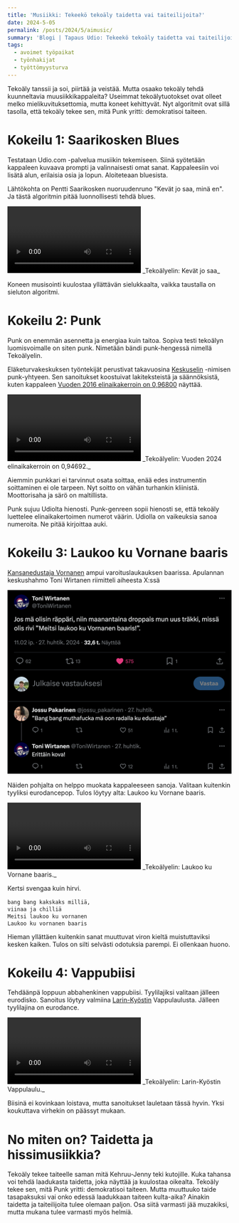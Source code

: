 ```yaml
---
title: 'Musiikki: Tekeekö tekoäly taidetta vai taiteilijoita?'
date: 2024-5-05
permalink: /posts/2024/5/aimusic/
summary: 'Blogi | Tapaus Udio: Tekeekö tekoäly taidetta vai taiteilijoita? Ainakin tekoäly demokratisoi musiikin tekemisen.'
tags:
  - avoimet työpaikat
  - työnhakijat
  - työttömyysturva
---
```


Tekoäly tanssii ja soi, piirtää ja veistää. Mutta osaako tekoäly tehdä kuunneltavia muusiikkikappaleita?
Useimmat tekoälytuotokset ovat olleet melko mielikuvituksettomia, mutta koneet kehittyvät.
Nyt algoritmit ovat sillä tasolla, että tekoäly tekee sen, mitä Punk yritti: demokratisoi taiteen.

Kokeilu 1: Saarikosken Blues
===

Testataan Udio.com -palvelua musiikin tekemiseen. Siinä syötetään kappaleen kuvaava prompti ja valinnaisesti omat sanat.
Kappaleesiin voi lisätä alun, erilaisia osia ja lopun. Aloiteteaan bluesista.

Lähtökohta on Pentti Saarikosken nuoruudenruno "Kevät jo saa, minä en".
Ja tästä algoritmin pitää luonnollisesti tehdä blues.

<video preload="auto" controls>
  <source src="/images/musiikki/Kevät_jo_saa.webm" type="video/webm">
  Your browser does not support the video tag.
</video>
_Tekoälyelin: Kevät jo saa_

Koneen musisointi kuulostaa yllättävän sielukkaalta, vaikka taustalla on sieluton algoritmi.

Kokeilu 2: Punk
======

Punk on enemmän asennetta ja energiaa kuin taitoa. Sopiva testi tekoälyn luomisvoimalle on siten punk.
Nimetään bändi punk-hengessä nimellä Tekoälyelin.

Eläketurvakeskuksen työntekijät perustivat takavuosina [Keskuselin](https://www.youtube.com/channel/UCBbL_bjGEMAIOpFK1d4SWhw/videos) -nimisen punk-yhtyeen. Sen sanoitukset koostuivat lakiteksteistä ja säännöksistä, kuten kappaleen [Vuoden 2016 elinaikakerroin on 0,96800](https://www.youtube.com/watch?v=Dr2zgRz_ekQ) näyttää. 

<video preload="auto" controls>
  <source src="/images/musiikki/elinaikakerroin2024.webm" type="video/webm">
  Your browser does not support the video tag.
</video>
_Tekoälyelin: Vuoden 2024 elinaikakerroin on 0,94692._

Aiemmin punkkari  ei tarvinnut osata soittaa, enää edes instrumentin soittaminen ei ole tarpeen. Nyt soitto on vähän turhankin kliinistä. Moottorisaha ja särö on maltillista. 

Punk sujuu Udiolta hienosti. Punk-genreen sopii hienosti se, että tekoäly luettelee elinaikakertoimen numerot väärin.
Udiolla on vaikeuksia sanoa numeroita. Ne pitää kirjoittaa auki.

Kokeilu 3: Laukoo ku Vornane baaris
===

[Kansanedustaja Vornanen](https://www.hs.fi/politiikka/art-2000010390707.html) ampui varoituslaukauksen baarissa. 
Apulannan keskushahmo Toni Wirtanen riimitteli aiheesta X:ssä

![Keskustelu](/images/musiikki/x_keskustelu.png)

Näiden pohjalta on helppo muokata kappaleeseen sanoja. Valitaan kuitenkin tyyliksi eurodancepop.
Tulos löytyy alta: Laukoo ku Vornane baaris.

<video preload="auto" controls="" loop="">
  <source src="/images/musiikki/Laukoo_baaris.webm" type="video/webm">
  Your browser does not support the video tag.
</video>
_Tekoälyelin: Laukoo ku Vornane baaris._

Kertsi svengaa kuin hirvi.

```
bang bang kakskaks milliä, 
viinaa ja chilliä
Meitsi laukoo ku vornanen
Laukoo ku vornanen baaris
```

Hieman yllättäen kuitenkin sanat muuttuvat viron kieltä muistuttaviksi kesken kaiken.
Tulos on silti selvästi odotuksia parempi. Ei ollenkaan huono.

Kokeilu 4: Vappubiisi
===

Tehdäänpä loppuun abbahenkinen vappubiisi. Tyylilajiksi valitaan jälleen eurodisko. Sanoitus löytyy valmiina [Larin-Kyöstin](https://fi.wikipedia.org/wiki/Larin-Ky%C3%B6sti) Vappulaulusta.
Jälleen tyylilajina on eurodance.

<video preload="auto" controls>
  <source src="/images/musiikki/Vappu.webm" type="video/webm">
  Your browser does not support the video tag.
</video>
_Tekoälyelin: Larin-Kyöstin Vappulaulu._

Biisinä ei kovinkaan loistava, mutta sanoitukset lauletaan tässä hyvin. Yksi koukuttava virhekin on päässyt mukaan.

No miten on? Taidetta ja hissimusiikkia?
===

Tekoäly tekee taiteelle saman mitä Kehruu-Jenny teki kutojille. Kuka tahansa voi tehdä laadukasta taidetta, joka näyttää ja kuulostaa oikealta. 
Tekoäly tekee sen, mitä Punk yritti: demokratisoi taiteen. Mutta muuttuuko taide tasapaksuksi vai onko edessä laadukkaan taiteen kulta-aika? 
Ainakin taidetta ja taiteilijoita tulee olemaan paljon. Osa siitä varmasti jää muzakiksi, mutta mukana tulee varmasti myös helmiä.
